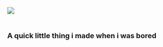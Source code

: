 <img src="https://img.shields.io/badge/EggOrg-unknown--user2-green?style=for-the-badge">
<br><br>
<h3>A quick little thing i made when i was bored</h3>
